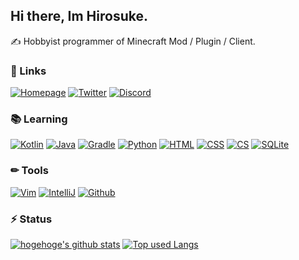 ## Hi there, Im Hirosuke.  
✍ Hobbyist programmer of Minecraft Mod / Plugin / Client.  

### 🌳 Links
[![Homepage](https://img.shields.io/badge/_-Homepage-C75467.svg?style=for-the-badge&logoColor=white)](https://hirosuke.art)
[![Twitter](https://img.shields.io/badge/_-Twitter-1DA1F2.svg?style=for-the-badge&logo=twitter&logoColor=white)](https://twitter.com/senohirosuke)
[![Discord](https://img.shields.io/badge/_-Discord-5865F2.svg?style=for-the-badge&logo=discord&logoColor=white)](https://discord.gg/A8XtpJhHrV)

### 📚 Learning
[![Kotlin](https://img.shields.io/badge/_-Kotlin-7F52FF.svg?style=for-the-badge&logo=kotlin&logoColor=white)](https://kotlinlang.org/)
[![Java](https://img.shields.io/badge/_-Java-007396.svg?style=for-the-badge&logo=java&logoColor=white)](https://java.com/ja/)
[![Gradle](https://img.shields.io/badge/_-Gradle-02303A.svg?style=for-the-badge&logo=gradle&logoColor=white)](https://gradle.org/)
[![Python](https://img.shields.io/badge/_-Python-3776AB.svg?style=for-the-badge&logo=python&logoColor=white)](https://www.python.org/)
[![HTML](https://img.shields.io/badge/_-Html-E34F26.svg?style=for-the-badge&logo=html5&logoColor=white)](https://developer.mozilla.org/ja/docs/Web/HTML)
[![CSS](https://img.shields.io/badge/_-Css-1572B6.svg?style=for-the-badge&logo=html5&logoColor=white)](https://developer.mozilla.org/ja/docs/Web/CSS)
[![CS](https://img.shields.io/badge/_-C_Sharp-239120.svg?style=for-the-badge&logo=c-sharp&logoColor=white)](https://docs.microsoft.com/ja-jp/dotnet/csharp/)
[![SQLite](https://img.shields.io/badge/_-SQLite-003B57.svg?style=for-the-badge&logo=sqlite&logoColor=white)](https://www.sqlite.org/index.html)

### ✏ Tools
[![Vim](https://img.shields.io/badge/_-Vim-019733.svg?style=for-the-badge&logo=vim&logoColor=white)](https://www.vim.org/)
[![IntelliJ](https://img.shields.io/badge/_-IntelliJ_IDEA-000000.svg?style=for-the-badge&logo=intellij-idea&logoColor=white)](https://www.jetbrains.com/help/idea/2021.2/discover-intellij-idea.html)
[![Github](https://img.shields.io/badge/_-Github-181717.svg?style=for-the-badge&logo=github&logoColor=white)](https://github.com/)

### ⚡ Status
[![hogehoge's github stats](https://github-readme-stats.vercel.app/api?username=Hirosukee&hide=contribs&count_private=true&show_icons=true)](https://github.com/ユーザ名/)
[![Top used Langs](https://github-readme-stats.vercel.app/api/top-langs/?username=Hirosukee&layout=compact)](https://github.com/Hirosukee/)

